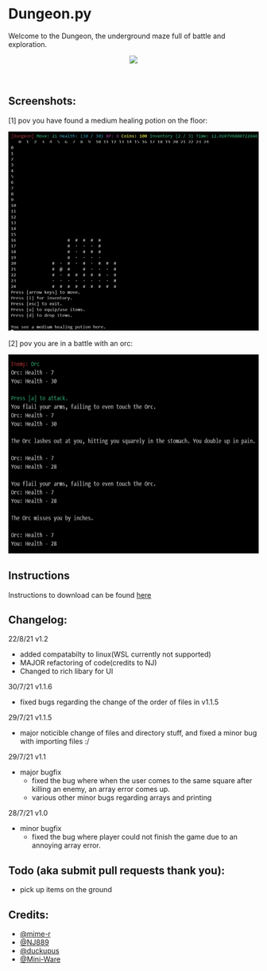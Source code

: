 # Dungeon.py
Welcome to the Dungeon, the underground maze full of battle and exploration.
<p align="center"><img src="/resources/Dungeon.gif?raw=true"/></p>
<br />

## Screenshots:

[1] pov you have found a medium healing potion on the floor:

<img src="/resources/dungeon-1.jpg" width="520" height="400"/>

[2] pov you are in a battle with an orc:

<img src="resources/dungeon-battle.jpg" width="520" height="400"/>

<br />

## Instructions
Instructions to download can be found [here](INSTRUCTIONS.md)

## Changelog:
22/8/21 v1.2
- added compatabilty to linux(WSL currently not supported)
- MAJOR refactoring of code(credits to NJ)
- Changed to rich libary for UI

30/7/21 v1.1.6
- fixed bugs regarding the change of the order of files in v1.1.5

29/7/21 v1.1.5
- major noticible change of files and directory stuff, and fixed a minor bug with importing files :/

29/7/21 v1.1
- major bugfix
  - fixed the bug where when the user comes to the same square after killing an enemy, an array error comes up.
  - various other minor bugs regarding arrays and printing

28/7/21 v1.0
- minor bugfix
  - fixed the bug where player could not finish the game due to an annoying array error.

## Todo (aka submit pull requests thank you):
- pick up items on the ground

## Credits:
- [@mime-r](https://github.com/mime-r)
- [@NJ889](https://github.com/NicholasJohansan)
- [@duckupus](https://github.com/duckupus)
- [@Mini-Ware](https://github.com/Mini-Ware)
